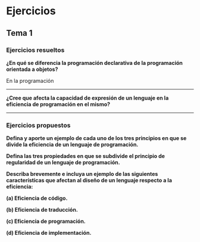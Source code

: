 # Ejercicios

## Tema 1

### Ejercicios resueltos

**¿En qué se diferencia la programación declarativa de la programación orientada a objetos?**

En la programación 





---

**¿Cree que afecta la capacidad de expresión de un lenguaje en la eficiencia de programación en el mismo?**





---

### Ejercicios propuestos

**Defina y aporte un ejemplo de cada uno de los tres principios en que se divide la eficiencia de un lenguaje de programación.**



**Defina las tres propiedades en que se subdivide el principio de regularidad de un lenguaje de programación.**



**Describa brevemente e incluya un ejemplo de las siguientes características que afectan al diseño de un lenguaje respecto a la eficiencia:**

**(a) Eficiencia de código.**

**(b) Eficiencia de traducción.**

**(c) Eficiencia de programación.**

**(d) Eficiencia de implementación.** 



